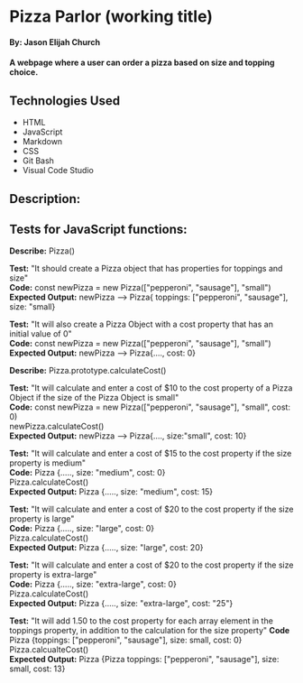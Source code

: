 # Pizza Parlor (working title)

#### By: Jason Elijah Church

#### A webpage where a user can order a pizza based on size and topping choice.

## Technologies Used

* HTML
* JavaScript
* Markdown
* CSS
* Git Bash
* Visual Code Studio

## Description:



## Tests for JavaScript functions:

**Describe:** Pizza()

**Test:** "It should create a Pizza object that has properties for toppings and size"\
**Code:** const newPizza = new Pizza(["pepperoni", "sausage"], "small")\
**Expected Output:** newPizza --> Pizza{ toppings: ["pepperoni", "sausage"], size: "small}

**Test:** "It will also create a Pizza Object with a cost property that has an initial value of 0"\
**Code:** const newPizza = new Pizza(["pepperoni", "sausage"], "small")\
**Expected Output:** newPizza --> Pizza{...., cost: 0}

**Describe:** Pizza.prototype.calculateCost() 

**Test:** "It will calculate and enter a cost of $10 to the cost property of a Pizza Object if the size of the Pizza Object is small"\
**Code:** const newPizza = new Pizza(["pepperoni", "sausage"], "small", cost: 0)\
          newPizza.calculateCost()\
**Expected Output:** newPizza --> Pizza{...., size:"small", cost: 10}

**Test:** "It will calculate and enter a cost of $15 to the cost property if the size property is medium"\
**Code:** Pizza {....., size: "medium", cost: 0}\
          Pizza.calculateCost()\
**Expected Output:** Pizza {....., size: "medium", cost: 15}

**Test:** "It will calculate and enter a cost of $20 to the cost property if the size property is large"\
**Code:** Pizza {....., size: "large", cost: 0}\
          Pizza.calculateCost()\
**Expected Output:** Pizza {....., size: "large", cost: 20}

**Test:** "It will calculate and enter a cost of $20 to the cost property if the size property is extra-large"\
**Code:** Pizza {....., size: "extra-large", cost: 0}\
          Pizza.calculateCost()\
**Expected Output:** Pizza {....., size: "extra-large", cost: "25"}

**Test:** "It will add 1.50 to the cost property for each array element in the toppings property, in addition to the calculation for the size property"
**Code** Pizza {toppings: ["pepperoni", "sausage"], size: small, cost: 0}\
Pizza.calcualteCost()\
**Expected Output:** Pizza {Pizza toppings: ["pepperoni", "sausage"], size: small, cost: 13}